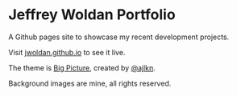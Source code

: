 # Jeffrey Woldan Portfolio

A Github pages site to showcase my recent development projects.

Visit [jwoldan.github.io](https://jwoldan.github.io) to see it live.

The theme is [Big Picture](https://html5up.net/big-picture), created by
[@ajlkn](https://twitter.com/ajlkn).

Background images are mine, all rights reserved.
